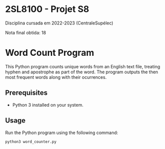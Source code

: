 # 2SL8100 - Projet S8
Disciplina cursada em 2022-2023 (CentraleSupélec)

Nota final obtida: 18

# Word Count Program

This Python program counts unique words from an English text file, treating hyphen and apostrophe as part of the word. The program outputs the then most frequent words along with their ocurrences.

## Prerequisites

- Python 3 installed on your system.

## Usage

Run the Python program using the following command:
```bash
python3 word_counter.py
